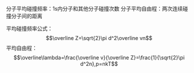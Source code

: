 分子平均碰撞频率：1s内分子和其他分子碰撞次数
分子平均自由程：两次连续碰撞分子间的距离

平均碰撞频率公式：$$\overline Z=\sqrt{2}\pi d^2\overline vn$$
平均自由程：$$\overline\lambda=\frac{\overline v}{\overline Z}=\frac{1}{\sqrt{2}\pi d^2n},p=nkT$$
